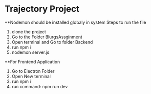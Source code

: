 # Trajectory Project
**Nodemon should be installed globaly in system
Steps to run the file
1. clone the project
2. Go to the Folder BlurgsAssginment
3. Open terminal and Go to folder Backend
4. run npm i
5. nodemon server.js

**For Frontend Application
1. Go to Electron Folder
2. Open New terminal
3. run npm i
4. run command: npm run dev
